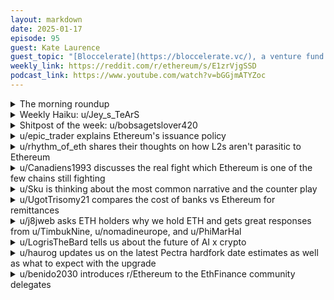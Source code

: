 ```yaml
---
layout: markdown
date: 2025-01-17
episode: 95
guest: Kate Laurence
guest_topic: "[Bloccelerate](https://bloccelerate.vc/), a venture fund backing blockchain companies"
weekly_link: https://reddit.com/r/ethereum/s/E1zrVjgSSD
podcast_link: https://www.youtube.com/watch?v=bGGjmATYZoc
---
```



<details markdown=1>
<summary>The morning roundup</summary>
[View on Reddit →](https://reddit.com/r/ethereum/comments/1i3arl0/comment/m7lciln/)

[u/TimbukNine](https://reddit.com/u/TimbukNine)

> Ethereum

[u/FrenktheTank](https://reddit.com/u/FrenktheTank)

> $3367.45

[u/usesbinkvideo](https://reddit.com/u/usesbinkvideo)

> 3,559,611 Ethereans subscribed (+2,624)

</details>
<details markdown=1>
<summary>Weekly Haiku: u/Jey_s_TeArS</summary>
[View on Reddit →](https://reddit.com/r/ethereum/comments/1i2jajk/comment/m7ja8hu/)

H*older gets older,*

*Beholder needs to smolder,*

*Reach stakeholder.*

</details>
<details markdown=1>
<summary>Shitpost of the week: u/bobsagetslover420</summary>
[View on Reddit →](https://reddit.com/r/ethereum/comments/1i2jajk/comment/m7jnwq5/)

You know what we are doing wrong? We're talking about technological developments and use cases rather than just mindlessly posting threads titled "i want number go up" and "buy, buy, buy" over and over like a certain subreddit. Clearly they have the right idea based on price action

</details>
<details markdown=1>
<summary>u/epic_trader explains Ethereum's issuance policy</summary>
[View on Reddit →](https://reddit.com/r/ethereum/comments/1hxyrqi/daily_general_discussion_january_10_2025/m6fhihu/)

No, the idea isn't actually to be a deflationary currency.

Ethereum has always had a goal of reaching a "minimal viable issuance", but it's not exactly clear what that amounts to. It seems somewhat likely that Ethereum will make 1 more adjustment to the issuance model, but probably that will be the last change, if any is made.

Having the network issue ETH is what upholds the security of the network, this is how validators get paid. The fact that Bitcoin will stop issuing BTC is actually a huge potential problem because this is where miners get like 95% of their income from, the rest being from tx fees. So while it seems attractive to have 0 inflation on the surface, it's actually not a good design for the longterm. 

The reason why ETH is burned in the first place, is due to the tx gas fee market. By burning the transaction fees, it's impossible for stakers to send free transactions and manipulate the gas fee market or accept payments in other currencies. 

Right now there's a maximum possible theoretical issuance of around 1.5% annually, but that would require for every single ETH to be staked, and that's before considering the amount that gets burned.

The actual current level of inflation is around 0.9% with around 35 million ETH staked, before accounting for burned ETH. After accounting for ETH burned, the inflation is pretty close to 0%.

</details>
<details markdown=1>
<summary>u/rhythm_of_eth shares their thoughts on how L2s aren't parasitic to Ethereum</summary>
[View on Reddit →](https://reddit.com/r/ethereum/comments/1hzh55o/daily_general_discussion_january_12_2025/m6q2486/)

I think considering L2s parasites is a very superficial view of Ethereum. I understand why someone just looking at the price action might think that's the case. Ethereum is reinvesting its profits since 6-8 months ago, and it's not giving the speculators any big gains nor dividend ;)

If we've learned something these past few years is that you cannot have an expensive cryptocurrency and a thriving decentralized economy at the same time. This is a balance that needs to be achieved.

Before the ETH ticker rises, gas prices needs to go down massively. This is what blobs are achieving.

If L2s were paying the fees they used to pay back in the beginning of 2024, no one would complain about them being parasitic, but then Ethereum would still be mostly a 14 TPS L1 with serious scaling problems, and no one would use it. All will gravitate towards Solana and others.

The blob market is ridiculously cheap, and that is good. It's good because the amount of L2 activity keeps growing 30% monthly, and once blob fees from that increased activity start burning ETH at a decent pace, and once we get based rollups, there's really no stopping ETH.

</details>
<details markdown=1>
<summary>u/Canadiens1993 discusses the real fight which Ethereum is one of the few chains still fighting</summary>
[View on Reddit →](https://reddit.com/r/ethereum/comments/1i08e3q/daily_general_discussion_january_13_2025/m6yth0m/)

The fight against true decentralization is real and has increasingly been manifested through the constant and relentless coordinated attacks on ETH/Ethereum over the years. The current market (rising rates and fear of inflation etc.) are of course a key factor in the recent PA, but that combined with the negative sentiment artificially created only exacerbates downward pressure.

BTC is not a threat to USG anymore - it’s de facto controlled by it (miners are now large corporations mostly concentrated in the US and subject to strict regulatory compliance and Gvt oversight…and now so are holders via the likes of BlackRock and Microstrategy). You can almost trace the change in sentiment for ETH back to the day of the Merge. Moving away from PoW really pissed off someone off… 

Alt1s are also de facto controlled by USG, with Silicon Valley VCs and limited nodes/validators mostly in the US, all regulated and subject to USG oversight.

It’s my biggest and single concern with ETH/Ethereum. It is too good at what it aims to be: a true instrument of change and decentralization. It is the most disruptive. The most cypherpunk. That’s what brought me to this space in the first place. The gains were just a reward for my conviction.  My hope is that this conviction, this cypherpunk ethos grabs hold of the narrative once again, otherwise it was all for naught.

Ps: you can replace USG by any nation state (or the “Man”), but USG controls the world’s financial system and thus is likely the main culprit.

[edit: glad to be schooled by our dear friend Logris: cypherpunk!!🤦🏻]

</details>
<details markdown=1>
<summary>u/Sku is thinking about the most common narrative and the counter play</summary>
[View on Reddit →](https://reddit.com/r/ethereum/comments/1i08e3q/daily_general_discussion_january_13_2025/m6wjz8o/)

Towards the end of last year, almost everyone seemed to be working on the assumption:

* Pump in first half of January, anticipation for pro-crypto Trump presidency
* Dump after inauguration, as expectation meets reality of not a lot actually happening (sell the news)

I think because that idea became so embedded into many peoples minds, a lot of peoples strategy had them selling in early January, during what they assumed would be a pump season. As markets often do, we are seeing the opposite to what was expected, as everyone tries to front run the expected post inauguration sell off, and is taking profits now "before it's too late", causing the current sell side pressure.

Since we are selling off now, I'd expect that means there is a chance this is the widely expected "sell off", and its just come early. In that case, sellers could actually be exhausting themselves already, and we may see the bottom out and turnaround faster than expected too. Sentiment already seems very bad, which is incredible given BTC still over $90k, and ETH still above $3k, a level it hasn't historically spent much time above. The longest time Ethereum spent over $3k USD was 15 weeks, in this current run we are on week 11.

If this is the expected sell off, I'd say everything is actually holding up remarkably well when measured against comparable sell offs in prior cycles. It's amazing how quickly people forget how painful these sell offs can be, and I'd still argue we are seeing far less pain than we experienced last cycle when we climbed the "wall of worry" in the early bull market.

All eyes are now on whether these $90k BTC and $3k ETH levels hold, which are likely to be seen as psychologically significant. This will tell us a lot about where we may be going next.

</details>
<details markdown=1>
<summary>u/UgotTrisomy21 compares the cost of banks vs Ethereum for remittances</summary>
[View on Reddit →](https://reddit.com/r/ethereum/comments/1i08e3q/daily_general_discussion_january_13_2025/m6yixki/)

I probably wasted my time in the r/investing subreddit trying to explain why stablecoin remittances are a huge use case that even crypto haters could appreciate (since many of them aren't aware of Ethereum/stablecoins and just associate crypto with "ponzi bitcoin" cause BTC has no utility), but I went through with it anyway doing a step by step write up (even logging into my bank account to simulate a wire transfer etc).

It actually even surprised me a bit to see how much cheaper it truly was. This is a usecase that every normie/crypto hater should be able to get behind, because they don't even have to ever buy/touch any crypto asset (ETH included) outside of stablecoins (which they won't even have to hold for longer than 1 minute between sending/swapping back to fiat) and they'd be able to greatly benefit from it in terms of fees saved.

See [my comment here](https://reddit.com/r/investing/comments/1i000iv/comment/m6yde8d/) for the full writeup.

TLDR:

As of right now, a US person can pay 0.25 cents to send $5,000 USD to someone in Europe, who would then receive 4883 Euros after 1 day.

If that US person instead decides to send $5,000 USD via Chase Bank (just using the largest US bank as an example) to someone in Europe, they would only receive 4763 Euros after 1-3 days.

Sending stablecoins would be faster and save you 120 Euros in fees compared to the traditional banking route.

</details>
<details markdown=1>
<summary>u/j8jweb asks ETH holders why we hold ETH and gets great responses from u/TimbukNine, u/nomadineurope, and u/PhiMarHal</summary>
[View on Reddit →](https://reddit.com/r/ethereum/comments/1i10eon/daily_general_discussion_january_14_2025/m72szoo/)

[u/j8jweb](https://reddit.com/u/j8jweb):

Since you’re here, I assume you think ETH is either 1) a superior (or comparable) investment to BTC; or 2) a long shot that’s worth a punt.

Which is it for most of you?

Do you genuinely think ETH will catch up with (or outperform) BTC this cycle as it has in all previous cycles? Or has the landscape shifted so much in the past 4 years that this is now highly improbable?

My patience has really been tested this cycle for some reason. Perhaps it’s because 6-figure BTC no longer feels remotely underpriced, and ETH is still “down here” near $3k, when it ought to be closer to $6k or $7k.

---

[View on Reddit →](https://reddit.com/r/ethereum/comments/1i10eon/daily_general_discussion_january_14_2025/m72xy81/)

[u/TimbukNine](https://reddit.com/u/TimbukNine):

The Ethereum ecosystem and capability is clearly far superior to Bitcoin, so I’m in it for the very long term. 

That said, the sheer amount of money behind the industries supporting Bitcoin is vast and they have a vested interest in muddying the waters for anything that can be genuine competition. 

The big players employ teams of developers and marketeers who promote anything that can be hyped into a “Bitcoin killer” or fast track to riches. This sucks investment away from actual threats who then find themselves floundering wondering why they aren’t getting anywhere while BTC continues to rise. The Bitcoin killers lose momentum when their owners pull the plug.

A small prediction: Solana will collapse in March this year under a huge sell off from their VC backers.

---

[View on Reddit →](https://reddit.com/r/ethereum/comments/1i10eon/daily_general_discussion_january_14_2025/m7366ww/)

[u/nomadineurope](https://reddit.com/u/nomadineurope):

Neither.

I simply think it has become one of the most widespread - if not most widespread - chains.

It has the early comer's advantage plus significant momentum and I think the L2s have addressed a lot of the shortcomings such as high gas fees.

From a developer's perspective there is a huge ROI on learning Solidity and EVM. 

From a trader's perspective, I don't see ETH as appealing as, say BTC or the high volatility Solana coins.

---

[View on Reddit →](https://reddit.com/r/ethereum/comments/1i10eon/daily_general_discussion_january_14_2025/m74kqva/)

[u/PhiMarHal](https://reddit.com/u/PhiMarHal):

Both but also a third one, the principle of asymmetry. The more undervalued ETH is, the greater the upside. Consensus investments make consensus money.

What's the path forward for btc? Shilled by president of the United States, propped up by the MSTR ponzi, the Tether ponzi. It's not as if bitcoin will become useful, and we'll eventually run out of greater fools. Miners still drain billions of dollars from their ecosystem. bitcoin still has no plan for economic security in the long run.

What's the path forward for ETH? Ethereum being actual tech that serves a purpose, it can very much scale to planetary needs and deliver a service the world is willing to pay a self-sustaining amount of fees for. We have contigencies for quantum computers and most other threat vectors.

The main risk for Ethereum is that somehow we never manage to communicate that value to the wider world and can't justify high valuation. This would be a bizarre outcome because we already see consistent growth in adoption. I think it's only likely through some weird "black swans". The AI Singularity happens for real and we all turn into space communists with one giant impartial computer to administrate us all, trust in this system is absolute and money becomes obsolete. Or, World War 3 nukes us back to Stone Age. That level of black swanning.

Any of those would kill bitcoin as well anyway. So the final equation is this: do I want more risk and less upside (btc), or less risk and more upside (ETH)?

I think bitcoin only makes sense as an investment for a pure mercenary who believes blockchain is a sham, or at least thinks it'll never live up to the promises; our merc wants to get out at the right time this cycle and kiss crypto goodbye. With that outlook perhaps one could bet on bitcoin. But even with that mindset, still feels like buying at the top of the pyramid. Good luck to the brave merc, me I find believing in something easier.

</details>
<details markdown=1>
<summary>u/LogrisTheBard tells us about the future of AI x crypto</summary>
[View on Reddit →](https://reddit.com/r/ethereum/comments/1i1rwrc/daily_general_discussion_january_15_2025/m7ex102/)

Agents today are just a parlor trick of an open source model + some prompt engineering integrated with a Twitter bot. But AI agents can and *will* be so much more than that.

When we make fine-tuning as a service and build AVSs that offer this to end users affordably people will be able to build their own personalized models for anything they like. Make a model that grades your math homework and serves as your tutor. Make a model that diagnoses cancer from MRI scans. Make a model that knows all your preferences and offers recommendations for shows to watch, things to repurchase on your usage schedule, etc without being diverted to inferior products because that makes Amazon more money. Make a model that fights Ethereum FUD so you don't have to type out long replies as you engage with CT trolls for fun.

Eventually we'll attach something like Sentient.AI's billing approach to the model so they can be open sourced without forfeiting the revenue rights to the model indefinitely, then anyone will be able to host it for you for a negotiated revenue split. Then we can tokenize the model at the outset and reward those doing the training compute and those doing the data labeling by issuing them tokens that provide a claim upon the eventual revenue of the model. We'll wrap all of this in DePin so anyone can contribute compute to either train the model or host it on an inference market. We'll add TEE + snarks to prove the computation was done honestly. We'll attach TEE's+MPC to protect your privacy.

Lastly we'll make DAOs that govern the data set the model is trained on so we can have community run fine-tuned models that those communities can monetize at the inference layer rather than the output layer.

What you're seeing with AI agents now is overhyped. Using blockchains to organize efforts to create impactful fine-tuned models is underrated. Blockchains help us excel at human coordination. Crypto x AI is a more coordinated and hopefully value-aligned AI layer in the long term than is likely to be offered by for-profit companies.

</details>
<details markdown=1>
<summary>u/haurog updates us on the latest Pectra hardfork date estimates as well as what to expect with the upgrade</summary>
[View on Reddit →](https://reddit.com/r/ethereum/comments/1i2jajk/daily_general_discussion_january_16_2025/m7hv43d/)

During todays all core devs call the timeline for the pectra fork has been discussed. The plan is to have the following schedule:

feb 3, publish new client releases for the upgrade by this date

~feb 12, sepolia fork

~feb 19, holesky fork

and if all works well we will get a mainnet fork in march

That sounds awesome. Looking forward to another great upgrade. 

Exact block numbers for the upgrade will be determined in the coming days.

Source:

<https://x.com/christine_dkim/status/1879919371684127176>

or 

<https://xcancel.com/christine_dkim/status/1879919371684127176>

---

[View on Reddit →](https://reddit.com/r/ethereum/comments/1i2jajk/daily_general_discussion_january_16_2025/m7idlvl/)

Let me try to answer that:

- Double the amount of blob space. More rollups and cheaper transactions on them. Scaling that actually works.
- Reduction of the number of validators but still keeping the same network security. Ethereum needs fewer resources. Scaling L1 will get easier. Will take some time to play out.
- Account abstraction for your old addresses. Same convenience as smart contract accounts. Will take some time to play out.
- You can exit your validator from your withdrawal address. Makes LSTs much more trustless. 
- Increases costs for certain transaction types, which does not interfere with the normal user, but allows for a much more massive scaling of the L1.

</details>
<details markdown=1>
<summary>u/benido2030 introduces r/Ethereum to the EthFinance community delegates</summary>
[View on Reddit →](https://reddit.com/r/ethereum/comments/1i2jajk/daily_general_discussion_january_16_2025/m7gds7e/)


If you scroll all the way down in the [Daily Doots you will find a "delegates" section](https://dailydoots.com/#delegates). Back in the [r/ethfinance](https://reddit.com/r/ethfinance/) days, we started organizing and coordinating as a (reddit) community because there were some initiatives where we agreed that some things should happen (e.g. when one non-censoring relay went offline because of the inability to monetize we agreed to get the Aestus relay some funding via OP grants) or should not happen (e.g. when LDO applied for the (I believe it was) STIP in the Arbitrum ecosystem we coordinated and agreed to voice our concerns about / and vote against them receiving ARB to even further increase their market share).

After that we thought we could take this even further and plan for new airdrops, find ethfinance delegates before TGE and delegate to community members when claiming was possible. This happened for e.g. Starknet, zksync and Scroll. There are many positive effects: You have a rather easy way to reach out to your delegate, either by tagging them or via DM. Delegates like [u/bob-rossi](https://reddit.com/user/bob-rossi/) have made regular governance updates to keep the community posted about proposals, discussions etc. in the different ecosystems. And if there are topics around an L2 or so, even without tagging, delegates will usually comment and share their thoughts and gather feedback if they are undecided.

Does this mean that after the merge all [r/ethereum](https://reddit.com/r/ethereum/) members now should delegate to someone from the list? Of course not! You are free to choose any delegate, become a delegate and if you are a delegate I am sure we can add you to the list as well! But if you still have some L2 tokens (or even bought more in the past couple of months) and haven't delegated those yet, you might consider one of the people from the community.

And if you have questions, I am sure we can activate most delegates to do a quick intro, answer questions and share their idea about why they are (still) delegate.

</details>
